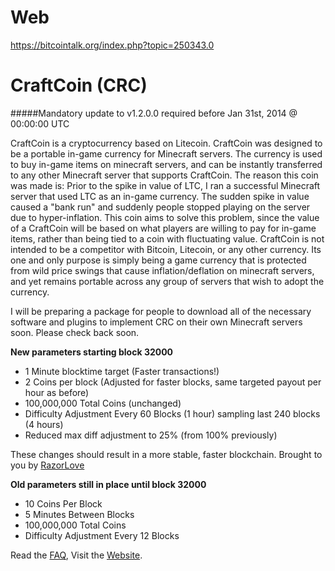 Web
===============
https://bitcointalk.org/index.php?topic=250343.0

CraftCoin (CRC)
===============

#####Mandatory update to v1.2.0.0 required before Jan 31st, 2014 @ 00:00:00 UTC

CraftCoin is a cryptocurrency based on Litecoin. CraftCoin was designed to be a portable in-game currency for 
Minecraft servers. The currency is used to buy in-game items on minecraft servers, and can be instantly transferred
to any other Minecraft server that supports CraftCoin.  The reason this coin was made is: Prior to the spike in value 
of LTC, I ran a successful Minecraft server that used LTC as an in-game currency. The sudden spike in value caused a 
"bank run" and suddenly people stopped playing on the server due to hyper-inflation. This coin aims to solve this 
problem, since the value of a CraftCoin will be based on what players are willing to pay for in-game items, rather than
being tied to a coin with fluctuating value. CraftCoin is not intended to be a competitor with Bitcoin, Litecoin, or 
any other currency. Its one and only purpose is simply being a game currency that is protected from wild price swings 
that cause inflation/deflation on minecraft servers, and yet remains portable across any group of servers that wish to
adopt the currency.

I will be preparing a package for people to download all of the necessary software and plugins to implement CRC on 
their own Minecraft servers soon. Please check back soon.

**New parameters starting block 32000**
* 1 Minute blocktime target (Faster transactions!)
* 2 Coins per block (Adjusted for faster blocks, same targeted payout per hour as before)
* 100,000,000 Total Coins (unchanged)
* Difficulty Adjustment Every 60 Blocks (1 hour) sampling last 240 blocks (4 hours)
* Reduced max diff adjustment to 25% (from 100% previously)

These changes should result in a more stable, faster blockchain.
Brought to you by [RazorLove](https://github.com/RazorLove/)

**Old parameters still in place until block 32000**
* 10 Coins Per Block
* 5 Minutes Between Blocks
* 100,000,000 Total Coins
* Difficulty Adjustment Every 12 Blocks

Read the [FAQ](http://craftcoin.net/faq.html), Visit the [Website](http://craftcoin.net).
